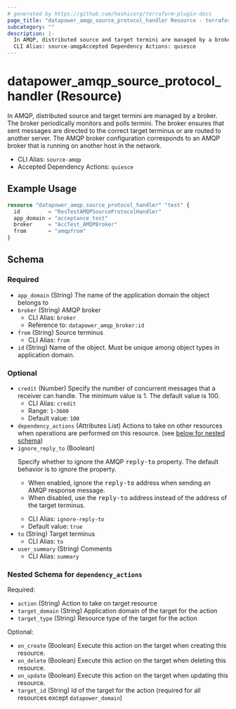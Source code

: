 ```yaml
---
# generated by https://github.com/hashicorp/terraform-plugin-docs
page_title: "datapower_amqp_source_protocol_handler Resource - terraform-provider-datapower"
subcategory: ""
description: |-
  In AMQP, distributed source and target termini are managed by a broker. The broker periodically monitors and polls termini. The broker ensures that sent messages are directed to the correct target terminus or are routed to another server. The AMQP broker configuration corresponds to an AMQP broker that is running on another host in the network.
  CLI Alias: source-amqpAccepted Dependency Actions: quiesce
---
```


# datapower_amqp_source_protocol_handler (Resource)

In AMQP, distributed source and target termini are managed by a broker. The broker periodically monitors and polls termini. The broker ensures that sent messages are directed to the correct target terminus or are routed to another server. The AMQP broker configuration corresponds to an AMQP broker that is running on another host in the network.
  - CLI Alias: `source-amqp`
  - Accepted Dependency Actions: `quiesce`

## Example Usage

```terraform
resource "datapower_amqp_source_protocol_handler" "test" {
  id         = "ResTestAMQPSourceProtocolHandler"
  app_domain = "acceptance_test"
  broker     = "AccTest_AMQPBroker"
  from       = "amqpfrom"
}
```

<!-- schema generated by tfplugindocs -->
## Schema

### Required

- `app_domain` (String) The name of the application domain the object belongs to
- `broker` (String) AMQP broker
  - CLI Alias: `broker`
  - Reference to: `datapower_amqp_broker:id`
- `from` (String) Source terminus
  - CLI Alias: `from`
- `id` (String) Name of the object. Must be unique among object types in application domain.

### Optional

- `credit` (Number) Specify the number of concurrent messages that a receiver can handle. The minimum value is 1. The default value is 100.
  - CLI Alias: `credit`
  - Range: `1`-`3600`
  - Default value: `100`
- `dependency_actions` (Attributes List) Actions to take on other resources when operations are performed on this resource. (see [below for nested schema](#nestedatt--dependency_actions))
- `ignore_reply_to` (Boolean) <p>Specify whether to ignore the AMQP <tt>reply-to</tt> property. The default behavior is to ignore the property. <ul><li>When enabled, ignore the <tt>reply-to</tt> address when sending an AMQP response message.</li><li>When disabled, use the <tt>reply-to</tt> address instead of the address of the target terminus.</li></ul></p>
  - CLI Alias: `ignore-reply-to`
  - Default value: `true`
- `to` (String) Target terminus
  - CLI Alias: `to`
- `user_summary` (String) Comments
  - CLI Alias: `summary`

<a id="nestedatt--dependency_actions"></a>
### Nested Schema for `dependency_actions`

Required:

- `action` (String) Action to take on target resource
- `target_domain` (String) Application domain of the target for the action
- `target_type` (String) Resource type of the target for the action

Optional:

- `on_create` (Boolean) Execute this action on the target when creating this resource.
- `on_delete` (Boolean) Execute this action on the target when deleting this resource.
- `on_update` (Boolean) Execute this action on the target when updating this resource.
- `target_id` (String) Id of the target for the action (required for all resources except `datapower_domain`)
